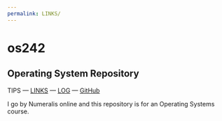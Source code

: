 ```yaml
---
permalink: LINKS/
---
```


# os242

## Operating System Repository

TIPS — [LINKS](https:/Numeralis.github.io/os242/links.md) — [LOG](https:/Numeralis.github.io/os242/TXT/mylog.txt) — [GitHub](https:/Numeralis.github.io/os242)

I go by Numeralis online and this repository is for an Operating Systems course.
